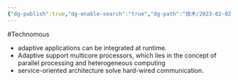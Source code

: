 ```yaml
---
{"dg-publish":true,"dg-enable-search":"true","dg-path":"技术/2023-02-02 Advantage of Adaptive AUTOSAR.md","permalink":"/技术/2023-02-02 Advantage of Adaptive AUTOSAR/","dgEnableSearch":"true","dgPassFrontmatter":true,"created":"2023-02-02T10:24:16.000+08:00","updated":"2023-11-14T13:32:00.000+08:00"}
---
```


#Technomous 

* adaptive applications can be integrated at runtime.
* Adaptive support multicore processors, which lies in the concept of parallel processing and heterogeneous computing
* service-oriented architecture solve hard-wired communication.